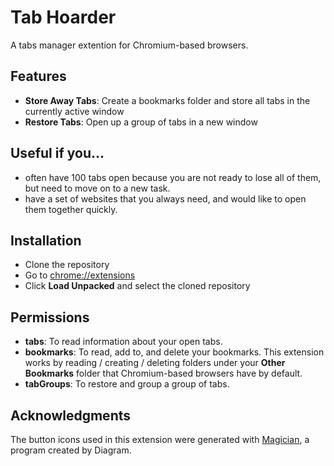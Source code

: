 # Tab Hoarder

A tabs manager extention for Chromium-based browsers.

## Features

- **Store Away Tabs**: Create a bookmarks folder and store all tabs in the currently active window
- **Restore Tabs**: Open up a group of tabs in a new window

## Useful if you...

- often have 100 tabs open because you are not ready to lose all of them, but need to move on to a new task.
- have a set of websites that you always need, and would like to open them together quickly.

## Installation

- Clone the repository
- Go to <chrome://extensions>
- Click **Load Unpacked** and select the cloned repository

## Permissions

- **tabs**: To read information about your open tabs.
- **bookmarks**: To read, add to, and delete your bookmarks. This extension works by reading / creating / deleting folders under your **Other Bookmarks** folder that Chromium-based browsers have by default.
- **tabGroups**: To restore and group a group of tabs.

## Acknowledgments

The button icons used in this extension were generated with [Magician](https://magician.design/), a program created by Diagram.
